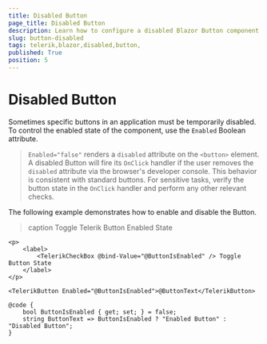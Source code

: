 ```yaml
---
title: Disabled Button
page_title: Disabled Button
description: Learn how to configure a disabled Blazor Button component by Telerik UI.
slug: button-disabled
tags: telerik,blazor,disabled,button,
published: True
position: 5
---
```


# Disabled Button

Sometimes specific buttons in an application must be temporarily disabled. To control the enabled state of the component, use the `Enabled` Boolean attribute.

> `Enabled="false"` renders a `disabled` attribute on the `<button>` element. A disabled Button will fire its `OnClick` handler if the user removes the `disabled` attribute via the browser's developer console. This behavior is consistent with standard buttons. For sensitive tasks, verify the button state in the `OnClick` handler and perform any other relevant checks.

The following example demonstrates how to enable and disable the Button.

>caption Toggle Telerik Button Enabled State

````CSHTML
<p>
    <label>
        <TelerikCheckBox @bind-Value="@ButtonIsEnabled" /> Toggle Button State
    </label>
</p>

<TelerikButton Enabled="@ButtonIsEnabled">@ButtonText</TelerikButton>

@code {
    bool ButtonIsEnabled { get; set; } = false;
    string ButtonText => ButtonIsEnabled ? "Enabled Button" : "Disabled Button";
}
````